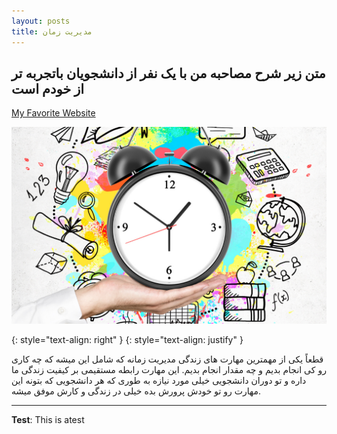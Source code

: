 ```yaml
---
layout: posts
title: مدیریت زمان
---
```


## متن زیر شرح مصاحبه من با یک نفر از دانشجویان باتجربه تر از خودم است


[My Favorite Website](http://www.stackoverflow.com)


![alt text](../assets/images/timemanagement.png "Time Management")


{: style="text-align: right" }
{: style="text-align: justify" }


قطعاً یکی از مهمترین مهارت های زندگی مدیریت زمانه که شامل این میشه که چه کاری رو کی انجام بدیم و چه مقدار انجام بدیم. این مهارت رابطه مستقیمی بر کیفیت زندگی ما داره و تو دوران دانشجویی خیلی مورد نیازه به طوری که هر دانشجویی که بتونه این مهارت رو تو خودش پرورش بده خیلی در زندگی و کارش موفق میشه. 








---
**Test**: This is atest
